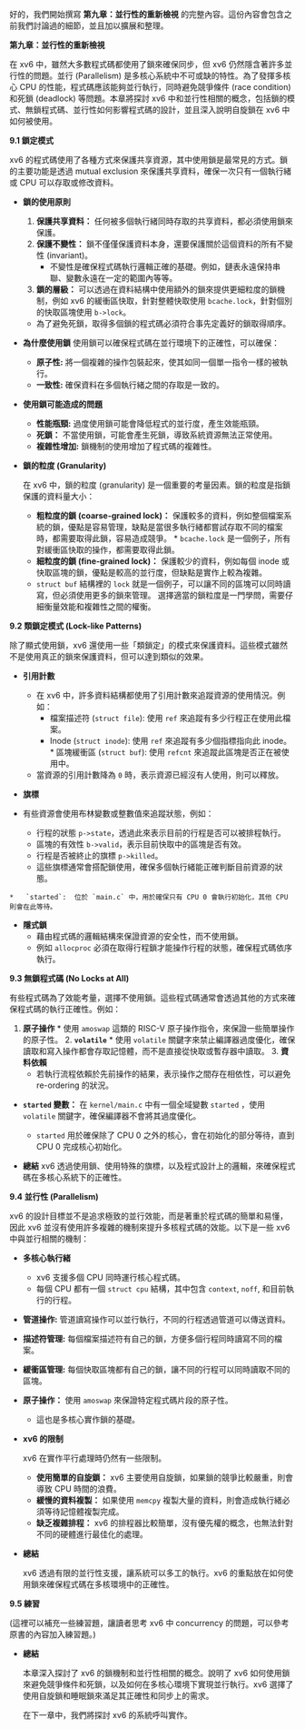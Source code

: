 好的，我們開始撰寫 **第九章：並行性的重新檢視** 的完整內容。這份內容會包含之前我們討論過的細節，並且加以擴展和整理。

**第九章：並行性的重新檢視**

在 xv6 中，雖然大多數程式碼都使用了鎖來確保同步，但 xv6 仍然隱含著許多並行性的問題。並行 (Parallelism) 是多核心系統中不可或缺的特性。為了發揮多核心 CPU 的性能，程式碼應該能夠並行執行，同時避免競爭條件 (race condition) 和死鎖 (deadlock) 等問題。本章將探討 xv6 中和並行性相關的概念，包括鎖的模式、無鎖程式碼、並行性如何影響程式碼的設計，並且深入說明自旋鎖在 xv6 中如何被使用。

**9.1 鎖定模式**

xv6 的程式碼使用了各種方式來保護共享資源，其中使用鎖是最常見的方式。鎖的主要功能是透過 mutual exclusion 來保護共享資料，確保一次只有一個執行緒或 CPU 可以存取或修改資料。

*   **鎖的使用原則**

    1.  **保護共享資料：**  任何被多個執行緒同時存取的共享資料，都必須使用鎖來保護。
    2.  **保護不變性：** 鎖不僅僅保護資料本身，還要保護關於這個資料的所有不變性 (invariant)。
        *   不變性是確保程式碼執行邏輯正確的基礎。例如，鏈表永遠保持串聯、變數永遠在一定的範圍內等等。
    3.  **鎖的層級：** 可以透過在資料結構中使用額外的鎖來提供更細粒度的鎖機制，例如 xv6 的緩衝區快取，針對整體快取使用 `bcache.lock`，針對個別的快取區塊使用 `b->lock`。
       *   為了避免死鎖，取得多個鎖的程式碼必須符合事先定義好的鎖取得順序。

*   **為什麼使用鎖**
     使用鎖可以確保程式碼在並行環境下的正確性，可以確保：
     *  **原子性:**  將一個複雜的操作包裝起來，使其如同一個單一指令一樣的被執行。
     *  **一致性:** 確保資料在多個執行緒之間的存取是一致的。

*   **使用鎖可能造成的問題**
     * **性能瓶頸:** 過度使用鎖可能會降低程式的並行度，產生效能瓶頸。
     *  **死鎖：** 不當使用鎖，可能會產生死鎖，導致系統資源無法正常使用。
      *   **複雜性增加:** 鎖機制的使用增加了程式碼的複雜性。

*   **鎖的粒度 (Granularity)**

    在 xv6 中，鎖的粒度 (granularity) 是一個重要的考量因素。鎖的粒度是指鎖保護的資料量大小：
     *   **粗粒度的鎖 (coarse-grained lock)：**  保護較多的資料，例如整個檔案系統的鎖，優點是容易管理，缺點是當很多執行緒都嘗試存取不同的檔案時，都需要取得此鎖，容易造成競爭。
        *   `bcache.lock` 是一個例子，所有對緩衝區快取的操作，都需要取得此鎖。
     *  **細粒度的鎖 (fine-grained lock)：** 保護較少的資料，例如每個 inode 或快取區塊的鎖，優點是較高的並行度，但缺點是實作上較為複雜。
       *    `struct buf` 結構裡的 `lock` 就是一個例子，可以讓不同的區塊可以同時讀寫，但必須使用更多的鎖來管理。
      選擇適當的鎖粒度是一門學問，需要仔細衡量效能和複雜性之間的權衡。

**9.2 類鎖定模式 (Lock-like Patterns)**

除了顯式使用鎖，xv6 還使用一些「類鎖定」的模式來保護資料。這些模式雖然不是使用真正的鎖來保護資料，但可以達到類似的效果。

*   **引用計數**
     *   在 xv6 中，許多資料結構都使用了引用計數來追蹤資源的使用情況。例如：
         *   檔案描述符 (`struct file`): 使用 `ref` 來追蹤有多少行程正在使用此檔案。
         *  Inode (`struct inode`): 使用 `ref` 來追蹤有多少個指標指向此 inode。
        *   區塊緩衝區 (`struct buf`):  使用 `refcnt` 來追蹤此區塊是否正在被使用中。
       *  當資源的引用計數降為 `0` 時，表示資源已經沒有人使用，則可以釋放。

*   **旗標**
   *   有些資源會使用布林變數或整數值來追蹤狀態，例如：
       *  行程的狀態 `p->state`，透過此來表示目前的行程是否可以被排程執行。
       *  區塊的有效性 `b->valid`，表示目前快取中的區塊是否有效。
       *  行程是否被終止的旗標 `p->killed`。
       *   這些旗標通常會搭配鎖使用，確保多個執行緒能正確判斷目前資源的狀態。

    *   `started`:  位於 `main.c` 中，用於確保只有 CPU 0 會執行初始化，其他 CPU 則會在此等待。

*   **隱式鎖**
    * 藉由程式碼的邏輯結構來保證資源的安全性，而不使用鎖。
    *  例如 `allocproc` 必須在取得行程鎖才能操作行程的狀態，確保程式碼依序執行。

**9.3 無鎖程式碼 (No Locks at All)**

有些程式碼為了效能考量，選擇不使用鎖。這些程式碼通常會透過其他的方式來確保程式碼的執行正確性。例如：
   1. **原子操作**
    *   使用 `amoswap` 這類的 RISC-V 原子操作指令，來保證一些簡單操作的原子性。
    2.  **`volatile`**
    * 使用 `volatile` 關鍵字來禁止編譯器過度優化，確保讀取和寫入操作都會存取記憶體，而不是直接從快取或暫存器中讀取。
    3.  **資料依賴**
        *   若執行流程依賴於先前操作的結果，表示操作之間存在相依性，可以避免 re-ordering 的狀況。

*   **`started` 變數：**  在 `kernel/main.c` 中有一個全域變數 `started` ，使用 `volatile` 關鍵字，確保編譯器不會將其過度優化。
    *   `started` 用於確保除了 CPU 0 之外的核心，會在初始化的部分等待，直到 CPU 0 完成核心初始化。

*   **總結**
      xv6 透過使用鎖、使用特殊的旗標，以及程式設計上的邏輯，來確保程式碼在多核心系統下的正確性。

**9.4 並行性 (Parallelism)**

xv6 的設計目標並不是追求極致的並行效能，而是著重於程式碼的簡單和易懂，因此 xv6 並沒有使用許多複雜的機制來提升多核程式碼的效能。以下是一些 xv6 中與並行相關的機制：

* **多核心執行緒**
    * xv6 支援多個 CPU 同時運行核心程式碼。
     * 每個 CPU 都有一個 `struct cpu` 結構，其中包含 `context`, `noff`, 和目前執行的行程。
* **管道操作:** 管道讀寫操作可以並行執行，不同的行程透過管道可以傳送資料。
*  **描述符管理:**  每個檔案描述符有自己的鎖，方便多個行程同時讀寫不同的檔案。
* **緩衝區管理:** 每個快取區塊都有自己的鎖，讓不同的行程可以同時讀取不同的區塊。
*   **原子操作：**  使用 `amoswap` 來保證特定程式碼片段的原子性。
    *   這也是多核心實作鎖的基礎。

*   **xv6 的限制**

    xv6 在實作平行處理時仍然有一些限制。
     *  **使用簡單的自旋鎖：**  xv6 主要使用自旋鎖，如果鎖的競爭比較嚴重，則會導致 CPU 時間的浪費。
     *  **緩慢的資料複製：**  如果使用 `memcpy` 複製大量的資料，則會造成執行緒必須等待記憶體複製完成。
     *  **缺乏複雜排程：**  xv6 的排程器比較簡單，沒有優先權的概念，也無法針對不同的硬體進行最佳化的處理。

*   **總結**

    xv6 透過有限的並行性支援，讓系統可以多工的執行。xv6 的重點放在如何使用鎖來確保程式碼在多核環境中的正確性。

**9.5 練習**

(這裡可以補充一些練習題，讓讀者思考 xv6 中 concurrency 的問題，可以參考原書的內容加入練習題。)

*   **總結**

    本章深入探討了 xv6 的鎖機制和並行性相關的概念。說明了 xv6 如何使用鎖來避免競爭條件和死鎖，以及如何在多核心環境下實現並行執行。xv6 選擇了使用自旋鎖和睡眠鎖來滿足其正確性和同步上的需求。

    在下一章中，我們將探討 xv6 的系統呼叫實作。

